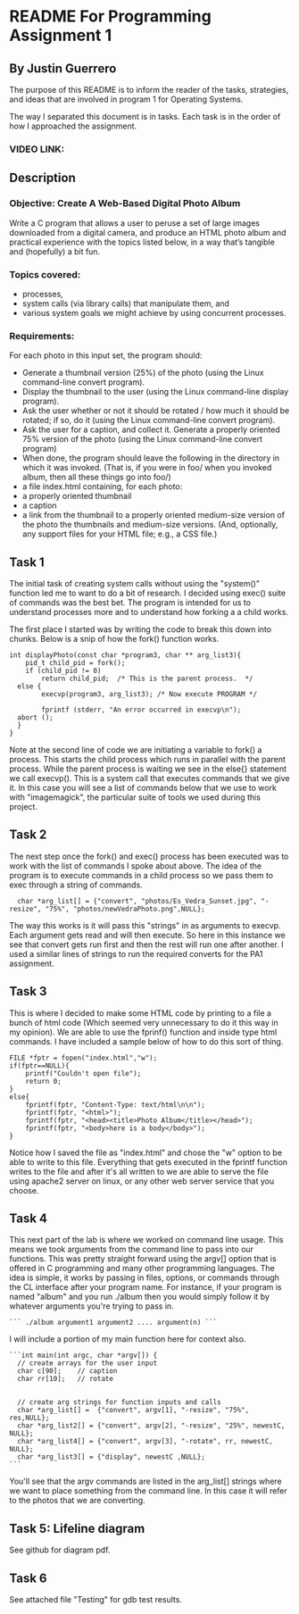 # README For Programming Assignment 1
## By Justin Guerrero
The purpose of this README is to inform the reader of the tasks, strategies, and ideas that are involved in program 1 for Operating Systems.

The way I separated this document is in tasks. Each task is in the order of how I approached the assignment. 
### VIDEO LINK: 
## Description
### Objective: Create A Web-Based Digital Photo Album
Write a C program that allows a user to peruse a set of large images downloaded from a digital camera, and produce an HTML photo album and  practical experience with the topics listed below, in a way that’s tangible and (hopefully) a bit fun.

### Topics covered:
- processes,
- system calls (via library calls) that manipulate them, and
- various system goals we might achieve by using concurrent processes.

### Requirements: 
For each photo in this input set, the program should:


- Generate a thumbnail version (25%) of the photo (using the Linux command-line convert       program).
- Display the thumbnail to the user (using the Linux command-line display program).
- Ask the user whether or not it should be rotated / how much it should be rotated; if so, do it (using the Linux command-line convert program).
- Ask the user for a caption, and collect it.
Generate a properly oriented 75% version of the photo (using the Linux command-line convert program)
- When done, the program should leave the following in the directory in which it was invoked. (That is, if you were in foo/ when you invoked album, then all these things go into foo/)
- a file index.html containing, for each photo:
- a properly oriented thumbnail
- a caption
- a link from the thumbnail to a properly oriented medium-size version of the photo
the thumbnails and medium-size versions.
(And, optionally, any support files for your HTML file; e.g., a CSS file.)

## Task 1
The initial task of creating system calls without using the "system()" function led me to want to do a bit of research. I decided using exec() suite of commands was the best bet. The program is intended for us to understand processes more and to understand how forking a a child works. 

The first place I started was by writing the code to break this down into chunks. Below is a snip of how the fork() function works.

    int displayPhoto(const char *program3, char ** arg_list3){
    	pid_t child_pid = fork();
      	if (child_pid != 0)
    		return child_pid;  /* This is the parent process.  */
      else {
    		execvp(program3, arg_list3); /* Now execute PROGRAM */
    	
    		fprintf (stderr, "An error occurred in execvp\n");
      abort ();
      } 
    } 

Note at the second line of code we are initiating a variable to fork() a process. This starts the child process which runs in parallel with the parent process. While the parent process is waiting we see in the else{} statement we call execvp(). This is a system call that executes commands that we give it. In this case you will see a list of commands below that we use to work with "imagemagick", the particular suite of tools we used during this project.



## Task 2
The next step once the fork() and exec() process has been executed was to work with the list of commands I spoke about above. The idea of the program is to execute commands in a child process so we pass them to exec through a string of commands.

      char *arg_list[] = {"convert", "photos/Es_Vedra_Sunset.jpg", "-resize", "75%", "photos/newVedraPhoto.png",NULL};

The way this works is it will pass this "strings" in as arguments to execvp. Each argument gets read and will then execute. So here in this instance we see that convert gets run first and then the rest will run one after another. I used a similar lines of strings to run the required converts for the PA1 assignment.
 
## Task 3
This is where I decided to make some HTML code by printing to a file a bunch of html code (Which seemed very unnecessary to do it this way in my opinion).
We are able to use the fprinf() function and inside type html commands. I have included a sample below of how to do this sort of thing. 

	FILE *fptr = fopen("index.html","w");
	if(fptr==NULL){
		printf("Couldn't open file");
		return 0;
	}
	else{
		fprintf(fptr, "Content-Type: text/html\n\n");
		fprintf(fptr, "<html>");
		fprintf(fptr, "<head><title>Photo Album</title></head>");
		fprintf(fptr, "<body>here is a body</body>");
	}

Notice how I saved the file as "index.html" and chose the "w" option to be able to write to this file. 
Everything that gets executed in the fprintf function writes to the file and after it's all written to we are able to serve the file using apache2 server on linux, or any other web server service that you choose.

## Task 4
This next part of the lab is where we worked on command line usage. This means we took arguments from the command line to pass into our functions. This was pretty straight forward using the argv[] option that is offered in C programming and many other programming languages. The idea is simple, it works by passing in files, options, or commands through the CL interface after your program name. 
For instance, if your program is named "album" and you run ./album then you would simply follow it by whatever arguments you're trying to pass in. 




    ``` ./album argument1 argument2 .... argument(n) ```

I will include a portion of my main function here for context also.

    ```int main(int argc, char *argv[]) {
      // create arrays for the user input
      char c[90];	 // caption
      char rr[10];	 // rotate


      // create arg strings for function inputs and calls
      char *arg_list[] =  {"convert", argv[1], "-resize", "75%", res,NULL};
      char *arg_list2[] = {"convert", argv[2], "-resize", "25%", newestC, NULL};
      char *arg_list4[] = {"convert", argv[3], "-rotate", rr, newestC, NULL};
      char *arg_list3[] = {"display", newestC ,NULL};  
    ```

You'll see that the argv commands are listed in the arg_list[] strings where we want to place something from the command line. In this case it will refer to the photos that we are converting.

## Task 5: Lifeline diagram
See github for diagram pdf.


## Task 6 
See attached file "Testing" for gdb test results.